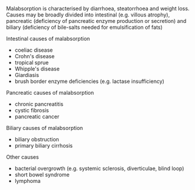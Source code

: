 Malabsorption is characterised by diarrhoea, steatorrhoea and weight loss. Causes may be broadly divided into intestinal (e.g. villous atrophy), pancreatic (deficiency of pancreatic enzyme production or secretion) and biliary (deficiency of bile\-salts needed for emulsification of fats)  
  
Intestinal causes of malabsorption  
* coeliac disease
* Crohn's disease
* tropical sprue
* Whipple's disease
* Giardiasis
* brush border enzyme deficiencies (e.g. lactase insufficiency)

  
Pancreatic causes of malabsorption  
* chronic pancreatitis
* cystic fibrosis
* pancreatic cancer

  
Biliary causes of malabsorption  
* biliary obstruction
* primary biliary cirrhosis

  
Other causes  
* bacterial overgrowth (e.g. systemic sclerosis, diverticulae, blind loop)
* short bowel syndrome
* lymphoma
